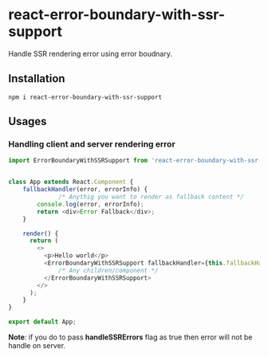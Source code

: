 # react-error-boundary-with-ssr-support

Handle SSR rendering error using error boudnary.

## Installation
```
npm i react-error-boundary-with-ssr-support
```

## Usages

### Handling client and server rendering error

```js
import ErrorBoundaryWithSSRSupport from 'react-error-boundary-with-ssr-support';


class App extends React.Component {
	fallbackHandler(error, errorInfo) {
              /* Anythig you want to render as fallback content */
		console.log(error, errorInfo);
		return <div>Error Fallback</div>;
	}

	render() {
	  return (
		<>
		  <p>Hello world</p>
		  <ErrorBoundaryWithSSRSupport fallbackHandler={this.fallbackHandler} handleSSRErrors>
			  /* Any children/component */
		  </ErrorBoundaryWithSSRSupport>
		</>
	  );
	}
}

export default App;
```
**Note**: if you do to pass **handleSSRErrors** flag as true then error will not be handle on server.

